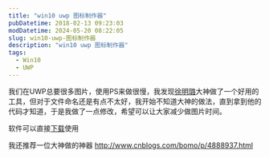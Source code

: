 ```yaml
---
title: "win10 uwp 图标制作器"
pubDatetime: 2018-02-13 09:23:03
modDatetime: 2024-05-20 08:22:05
slug: win10-uwp-图标制作器
description: "win10 uwp 图标制作器"
tags:
  - Win10
  - UWP
---
```





我们在UWP总要很多图片，使用PS来做很慢，我发现[徐明璐](http://blog.skydev.cc/)大神做了一个好用的工具，但对于文件命名还是有点不太好，我开始不知道大神的做法，直到拿到他的代码才知道，于是我做了一点修改，希望可以让大家减少做图片时间。

<!--more-->


<!-- CreateTime:2018/2/13 17:23:03 -->


<div id="toc"></div>
<!-- csdn -->

软件可以直接[下载](http://download.csdn.net/detail/lindexi_gd/9718985)使用

我还推荐一位大神做的神器 http://www.cnblogs.com/bomo/p/4888937.html




